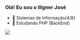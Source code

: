 ### Olá! Eu sou o Illgner José

- 🔭 Sistemas de Informação(4/8)
- 🐘 Estudando PHP (BackEnd)

<div>
  <a href="https://github.com/IllgnerJose">
  <img src="https://github-readme-stats.vercel.app/api?IllgnerJose=anuraghazra&show_icons=true" />
  </a>
</div>


